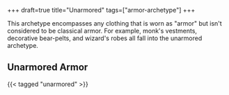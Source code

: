 +++
draft=true
title="Unarmored"
tags=["armor-archetype"]
+++

This archetype encompasses any clothing that is worn as "armor" but isn't considered to be classical armor. For example, monk's vestments, decorative bear-pelts, and wizard's robes all fall into the unarmored archetype.

## Unarmored Armor

{{< tagged "unarmored" >}}
